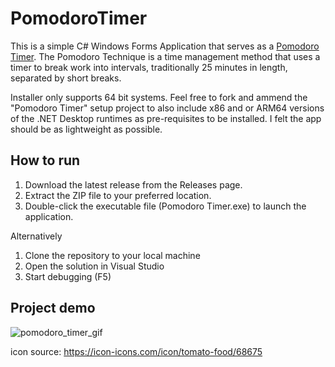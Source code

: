 # PomodoroTimer
This is a simple C# Windows Forms Application that serves as a [Pomodoro Timer](https://todoist.com/productivity-methods/pomodoro-technique). The Pomodoro Technique is a time management method that uses a timer to break work into intervals, traditionally 25 minutes in length, separated by short breaks. 

Installer only supports 64 bit systems. Feel free to fork and ammend the "Pomodoro Timer" setup project to also include x86 and or ARM64 versions of the .NET Desktop runtimes as pre-requisites to be installed. I felt the app should be as lightweight as possible.

## How to run
1. Download the latest release from the Releases page.
2. Extract the ZIP file to your preferred location.
3. Double-click the executable file (Pomodoro Timer.exe) to launch the application.

Alternatively
1. Clone the repository to your local machine
2. Open the solution in Visual Studio
3. Start debugging (F5)

## Project demo
![pomodoro_timer_gif](https://github.com/user-attachments/assets/ada82ee6-8b01-4d02-982f-3633917715be)

icon source: https://icon-icons.com/icon/tomato-food/68675
